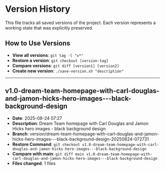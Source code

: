 # Version History

This file tracks all saved versions of the project. Each version represents a working state that was explicitly preserved.

## How to Use Versions
- **View all versions**: `git tag -l "v*"`
- **Restore a version**: `git checkout [version-tag]`
- **Compare versions**: `git diff [version1] [version2]`
- **Create new version**: `./save-version.sh "description"`

---

## v1.0-dream-team-homepage-with-carl-douglas-and-jamon-hicks-hero-images---black-background-design
- **Date**: 2025-08-24 07:27
- **Description**: Dream Team homepage with Carl Douglas and Jamon Hicks hero images - black background design
- **Branch**: version/dream-team-homepage-with-carl-douglas-and-jamon-hicks-hero-images---black-background-design-20250824-072731
- **Restore Command**: `git checkout v1.0-dream-team-homepage-with-carl-douglas-and-jamon-hicks-hero-images---black-background-design`
- **Compare with main**: `git diff main v1.0-dream-team-homepage-with-carl-douglas-and-jamon-hicks-hero-images---black-background-design`
- **Files changed**: 1 files

